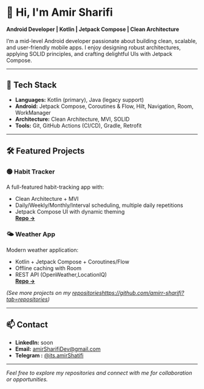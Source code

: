# 👋 Hi, I'm Amir Sharifi

**Android Developer | Kotlin | Jetpack Compose | Clean Architecture**

I’m a mid-level Android developer passionate about building clean, scalable, and user-friendly mobile apps.
I enjoy designing robust architectures, applying SOLID principles, and crafting delightful UIs with Jetpack Compose.

---

## 🚀 Tech Stack
- **Languages:** Kotlin (primary), Java (legacy support)
- **Android:** Jetpack Compose, Coroutines & Flow, Hilt, Navigation, Room, WorkManager
- **Architecture:** Clean Architecture, MVI, SOLID
- **Tools:** Git, GitHub Actions (CI/CD), Gradle, Retrofit

---

## 🛠 Featured Projects

### 🟢 Habit Tracker  
A full-featured habit-tracking app with:
- Clean Architecture + MVI
- Daily/Weekly/Monthly/Interval scheduling, multiple daily repetitions
- Jetpack Compose UI with dynamic theming  
[**Repo →**](https://github.com/amirr-sharifi/HabitTracker-JetpackCompose)

### 🌤 Weather App  
Modern weather application:
- Kotlin + Jetpack Compose + Coroutines/Flow
- Offline caching with Room
- REST API (OpenWeather,LocationIQ)  
[**Repo →**](https://github.com/amirr-sharifi/WeatherApp-jetpackCompose)

*(See more projects on my [repositories]()https://github.com/amirr-sharifi?tab=repositories)*  

---

## 📫 Contact
- **LinkedIn:** soon
- **Email:** amirSharifiDev@gmail.com
- **Telegram :** [@its.amirShatifi](https://t.me/its.amirsharifi)

---
*Feel free to explore my repositories and connect with me for collaboration or opportunities.*
